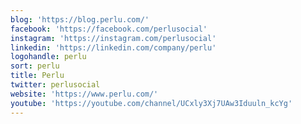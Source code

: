 ```yaml
---
blog: 'https://blog.perlu.com/'
facebook: 'https://facebook.com/perlusocial'
instagram: 'https://instagram.com/perlusocial'
linkedin: 'https://linkedin.com/company/perlu'
logohandle: perlu
sort: perlu
title: Perlu
twitter: perlusocial
website: 'https://www.perlu.com/'
youtube: 'https://youtube.com/channel/UCxly3Xj7UAw3Iduuln_kcYg'
---
```

